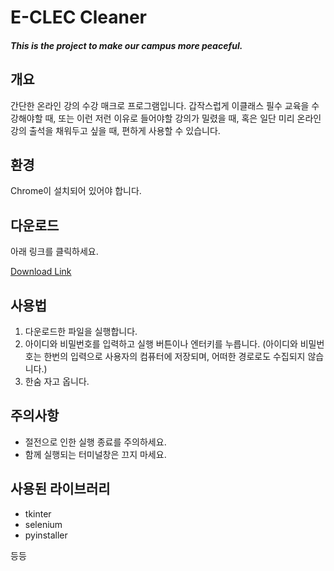 # E-CLEC Cleaner

#### _This is the project to make our campus more peaceful._

## 개요

간단한 온라인 강의 수강 매크로 프로그램입니다. 갑작스럽게 이클래스 필수 교육을 수강해야할 때, 또는 이런 저런 이유로 들어야할 강의가 밀렸을 때, 혹은 일단 미리 온라인 강의 출석을 채워두고 싶을 때, 편하게 사용할 수 있습니다.

## 환경

Chrome이 설치되어 있어야 합니다.

## 다운로드

아래 링크를 클릭하세요.

[Download Link](https://raw.githubusercontent.com/moordo91/Eclass_Lectures_Cleaner/main/dist/E-CLEC_Cleaner.exe)

## 사용법

1. 다운로드한 파일을 실행합니다.
2. 아이디와 비밀번호를 입력하고 실행 버튼이나 엔터키를 누릅니다.
(아이디와 비밀번호는 한번의 입력으로 사용자의 컴퓨터에 저장되며, 어떠한 경로로도 수집되지 않습니다.)
3. 한숨 자고 옵니다.

## 주의사항

- 절전으로 인한 실행 종료를 주의하세요.
- 함께 실행되는 터미널창은 끄지 마세요.


## 사용된 라이브러리

- tkinter
- selenium
- pyinstaller

등등
